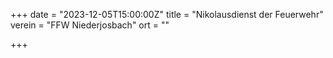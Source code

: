 +++
date = "2023-12-05T15:00:00Z"
title = "Nikolausdienst der Feuerwehr"
verein = "FFW Niederjosbach"
ort = ""

+++

